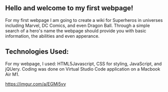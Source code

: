 ## Hello and welcome to my first webpage!
For my first webpage I am going to create a wiki for Superheros in universes including Marvel, DC Comics, and even Dragon Ball. Through a simple search of a hero's name the webpage should provide you with basic information, the abilities and even apperance. 

## Technologies Used: 
For my webpage, I used: 
HTML5Javascript, CSS for styling, JavaScript,  and jQUery. Coding was done on Virtual Studio Code application on a Macbook Air M1. 

<!-- ##Screenshots:  -->
https://imgur.com/a/EGMi5vy
 <!-- ## Get Started!:  -->